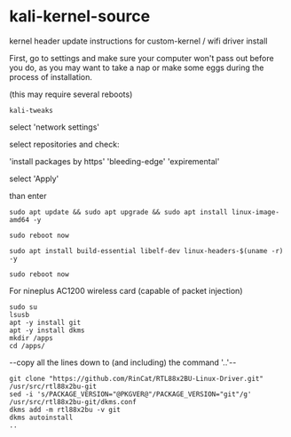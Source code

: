 # kali-kernel-source
kernel header update instructions for custom-kernel / wifi driver install

First, go to settings and make sure your computer won't pass out before you do, as you may want to take a nap or make some eggs during the process of installation.

(this may require several reboots)


    kali-tweaks
select 'network settings'

select repositories and check:

'install packages by https'
'bleeding-edge'
'expiremental'

select 'Apply'

than enter

    sudo apt update && sudo apt upgrade && sudo apt install linux-image-amd64 -y

    sudo reboot now

    sudo apt install build-essential libelf-dev linux-headers-$(uname -r) -y

    sudo reboot now

For nineplus AC1200 wireless card (capable of packet injection)


    sudo su
    lsusb
    apt -y install git
    apt -y install dkms
    mkdir /apps
    cd /apps/

--copy all the lines down to (and including) the command '..'-- 

    git clone "https://github.com/RinCat/RTL88x2BU-Linux-Driver.git" /usr/src/rtl88x2bu-git
    sed -i 's/PACKAGE_VERSION="@PKGVER@"/PACKAGE_VERSION="git"/g' /usr/src/rtl88x2bu-git/dkms.conf
    dkms add -m rtl88x2bu -v git
    dkms autoinstall
    ..
